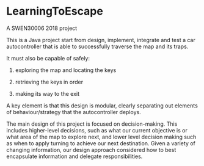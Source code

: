 # LearningToEscape
A SWEN30006 2018 project

This is a Java project start from design, implement, integrate and test a car autocontroller that is able to successfully traverse the map and its traps. 

It must also be capable of safely: 

1. exploring the map and locating the keys 

2. retrieving the keys in order
3. making its way to the exit 

A key element is that this design is modular, clearly separating out elements of behaviour/strategy that the autocontroller deploys.

The main design of this project is focused on decision-making. This includes higher-level
decisions, such as what our current objective is or what area of the map to explore next, and
lower level decision making such as when to apply turning to achieve our next destination.
Given a variety of changing information, our design approach considered how to best
encapsulate information and delegate responsibilities.
